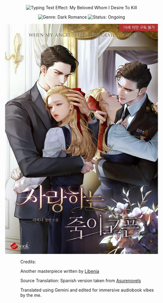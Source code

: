 <div align="center">

<!-- Dynamic Title Effect (Imperial, Cinzel font, Gold color, Smooth transition) -->

<img src="https://readme-typing-svg.herokuapp.com?font=Akronim&size=38&pause=1000000&color=880808&center=true&width=650&lines=My+Beloved+Whom+I+Desire+To+Kill&repeat=false&vCenter=true&style=smooth" alt="Typing Text Effect: My Beloved Whom I Desire To Kill" />

</div>

<div align="center">

<p>

<img src="https://img.shields.io/badge/GENRE-Dark_Romance-800000?style=for-the-badge&logoColor=white" alt="Genre: Dark Romance">


<img src="https://img.shields.io/badge/STATUS-Ongoing-007BFF?style=for-the-badge&logoColor=white" alt="Status: Ongoing">

</p>

</div>

<p align="center">
  <img src="./assets/kill.jpeg" alt="mbwidtk-cover" style="max-width:100%;height:auto;" />
  <br>

</p>


<!-- Left-aligned content starts here, giving a structured feel -->

<div align="left" style="padding-left: 10%;">

<!-- Synopsis / Hook -->


<div align="Left">

Credits:

Another masterpiece written by [Libenia](https://x.com/_libenia_)

Source Translation: Spanish version taken from [Asurenovels](https://asurenovels.website)

Translated using Gemini and edited for immersive audiobook vibes by the me.

</div>
